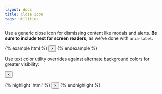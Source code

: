 ```yaml
---
layout: docs
title: Close icon
tags: utilities
---
```


Use a generic close icon for dismissing content like modals and alerts. **Be sure to include text for screen readers**, as we've done with `aria-label`.

{% example html %}
<button type="button" class="close" aria-label="Close">
  <span aria-hidden="true">&times;</span>
</button>
{% endexample %}

Use text color utility overrides against alternate background colors for greater visibility:

<div class="row">
  <div class="col-md-12">
    <div class="card card-inverse">
      <div class="card-block">
        <button type="button" class="close text-inverse" aria-label="Close">
          <span aria-hidden="true">×</span>
        </button>
      </div>
    </div>
  </div>
</div>

{% highlight 'html' %}
<button type="button" class="close text-inverse" aria-label="Close">
  <span aria-hidden="true">&times;</span>
</button>
{% endhighlight %}
